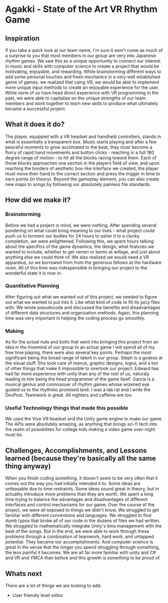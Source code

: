 # Agakki - State of the Art VR Rhythm Game
## Inspiration
If you take a quick look at our team name, I'm sure it won't come as much of a surprise to you that most members in our group are very into Japanese rhythm games. We saw this as a unique opportunity to connect our interest in music and skills with computer science to create a project that would be motivating, enjoyable, and rewarding. While brainstorming different ways to add some personal touches and fresh mechanics in a very well established genre of games, we realized that using VR, we would be able to implement more unique input methods to create an enjoyable experience for the user. While none of us have head direct experience with VR programming in the past, we were able to capitalize on the unique strengths of our team members and work together to learn new skills to produce what ultimately became a successful project.
## What it does it do?
The player, equipped with a VR headset and handheld controllers, stands in what is essentially a transparent box. Music starts playing and after a few peaceful moments to grow acclimated to the beat, they must become a flurry of rapid hand movements and button clicks - reaching in a full 180 degree range of motion - to hit all the blocks racing toward them. Each of these blocks approaches one section in the players field of view, and upon reaching the borders of aesthetic box-like interface we created, the player must move their hand to the correct section and press the trigger in time to earn points (in theory). Beyond the gameplay element, you can also create new maps to songs by following our absolutely painless file standards.
## How did we make it?
### Brainstorming
Before we had a project in mind, we were nothing. After spending several pondering on what could bring meaning to our lives - what project could push us to torment our bodies for 24 hours to usher it to a clunky completion, we were enlightened. Following this, we spent hours talking about the specifics of the game dynamics, the design, what features we wanted to include, whether to get ramen or bento at willage, and just about anything else we could think of. We also realized we would need a VR apparatus, so we borrowed from from the generous fellows at the hardware room. All of this time was indespensible in bringing our project to the wonderful state it is now in.
### Quantitative Planning
After figuring out what we wanted out of this project, we needed to figure out what we wanted to put into it. Like what kind of code to fill its juicy files with. We wrote pseudocode and discussed the benefits and disadvantages of different data structures and organization methods. Again, this planning time was very important in helping the coding process go smoothly.
### Making
As for the actual nuts and bolts that went into bringing this project from an idea in the hivemind of our group to an actual game I will spend all of my free time playing, there were also several key points. Perhaps the most significant being the broad range of talent in our group. Steph is a godess at the visual stuff. She took care of menus, graphic designs, logos, and a ton of other things that make it impossible to overlook our project. Edward has had far more experience with unity than any of the rest of us, naturaly leading to him being the head programmer of the game itself. Garcia is a musical genius and connosouer of rhythm games whose wizened eye guided us to the rhythmic promised land. I was a lab rat and I write the DevPost. Teamwork is great. All nighters and caffeine are too.
### Useful Technology things that made this possible
We used the Vive VR headset and the Unity game engine to make our game. The APIs were absolutely amazing, as anything that brings sci-fi tech into the realm of possibilites for college kids making a video game over-night must be. 
## Challenges, Accomplishments, and Lessons learned (because they're basically all the same thing anyway)
When you finish coding something, it doesn't seem to be very often that it comes out the way you had initially intended it to. Some ideas are unfeasable due to time restraints. Some ideas sound great in theory, but in actuality introduce more problems than they are worth. We spent a long time trying to balance the advantages and disadvantages of different interfaces and control mechanisms for our game. Over the course of the project, we were all exposed to things we didn't know. We struggled to get familiar with different conventions and languages. We struggled to find dumb typos that broke all of our code in the dozens of files we had written. We struggled to mathematically integrate Unity's time management with the beat of the songs. But in the end, we were able to work through these problems through a combination of teamwork, hard work, and untapped potential. They became our accomplishments. And computer science is great in the sense that the longer you spend struggling through something, the less painful it becomes. We are all far more familiar with unity and C# and VR and YMCA than before and this growth is something to be proud of.
## Whats next
There are a lot of things we are looking to add.
- User friendly level editor
